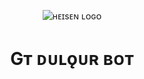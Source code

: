 <p align="center">
  <img src="htt.ph/file/5410b1d4091f5adfa8e17.jpg" alt="ʜᴇɪsᴇɴ ʟᴏɢᴏ">
</p>
<h1 align="center">
  <b>Gᴛ ᴅᴜʟǫᴜʀ ʙᴏᴛ</b>
</h1>
